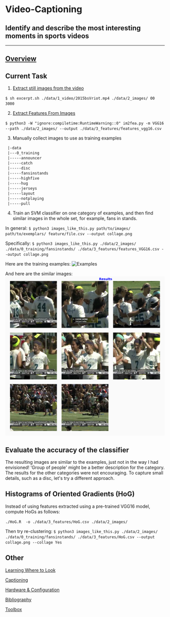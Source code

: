 # Video-Captioning
## Identify and describe the most interesting moments in sports videos
--------
[Overview](Overview.md)
--------
## Current Task
1. [Extract still images from the video](Excerpt.md)

`$ sh excerpt.sh ./data/1_video/2015bsVriot.mp4 ./data/2_images/ 00 3000`

2. [Extract Features From Images](Get-Features.md)

`$ python3 -W "ignore:compiletime:RuntimeWarning::0" im2fea.py -m VGG16 --path ./data/2_images/ --output ./data/3_features/features_vgg16.csv`

3. Manually collect images to use as training examples
```
 |-data
 |---0_training
 |-----announcer
 |-----catch
 |-----disc
 |-----fansinstands
 |-----highfive
 |-----hug
 |-----jerseys
 |-----layout
 |-----notplaying
 |-----pull
```

4. Train an SVM classifier on one category of examples, and then find similar images in the whole set, for example, fans in stands.

In general:
`$ python3 images_like_this.py path/to/images/ path/to/exemplars/ feature/file.csv --output collage.png`

Specifically:
`$ python3 images_like_this.py ./data/2_images/ ./data/0_training/fansinstands/ ./data/3_features/features_VGG16.csv --output collage.png`

Here are the training examples:
![Examples](./figures/positive_fansinstands.png?raw=true "Examples")

And here are the similar images:
![Results](./figures/predicted_fansinstands.png?raw=true "Results")

## Evaluate the accuracy of the classifier

The resulting images are similar to the examples, just not in the way I had envisioned! 'Group of people' might be a better description for the category. The results for the other categories were not encouraging. To capture small details, such as a disc, let's try a different approach.

## Histograms of Oriented Gradients (HoG)

Instead of using features extracted using a pre-trained VGG16 model, compute HoGs as follows:

`./HoG.R  -o ./data/3_features/HoG.csv ./data/2_images/`

Then try re-clustering:
`$ python3 images_like_this.py ./data/2_images/ ./data/0_training/fansinstands/ ./data/3_features/HoG.csv --output collage.png --collage Yes`


## Other
[Learning Where to Look](Where-To-Look-Next.md)

[Captioning](Captioning.md)

[Hardware & Configuration](Hardware-And-Config.md)

[Bibliography](Bibliography.md)

[Toolbox](Toolbox.md)
